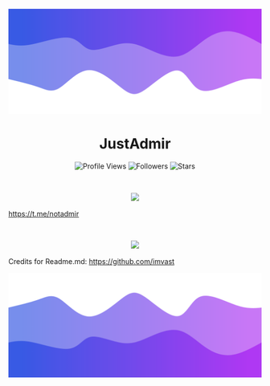 ![Header](./header.png)

<h1 align="center">JustAdmir</h1>
<a href="https://github.com/justadmir"></a>

<p align="center">
  <img height="25" src="https://api.visitorbadge.io/api/VisitorHit?user=justadmir&countColorcountColor&countColor=%23006EFF" alt="Profile Views"/>
  <img height="25" src="https://img.shields.io/github/followers/justadmir?color=4a12ba&style=for-the-badge&logo=github&label=Follow" alt="Followers"/>
  <img height="25" src="https://img.shields.io/github/stars/justadmir?color=f429ff&style=for-the-badge&logo=github&label=Stars" alt="Stars"/>
</p>
<br>
<p align="center">
    <img src="https://skillicons.dev/icons?i=py,go,nodejs,html"/>
</p>

https://t.me/notadmir

<br>

<p align="center">
  <img src="https://github-readme-stats.vercel.app/api/?username=justadmir&title_color=674fc9&text_color=9f9f9f&show_icons=true&bg_color=00000000&hide_border=true&icon_color=674fc9&hide_title=true&count_private=true" />
</p>

Credits for Readme.md: https://github.com/imvast

![Footer](./footer.png)
